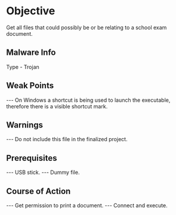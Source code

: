 # Objective
Get all files that could possibly be or be relating to a school exam document.

## Malware Info
Type - Trojan

## Weak Points
--- On Windows a shortcut is being used to launch the executable, therefore there is a visible shortcut mark.

## Warnings
--- Do not include this file in the finalized project.

## Prerequisites
--- USB stick.
--- Dummy file.

## Course of Action
--- Get permission to print a document.
--- Connect and execute.
